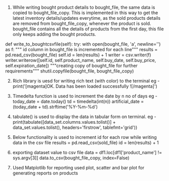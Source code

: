 1. While writing bought product details to bought_file, the same data is copied to bought_file_copy.
This is implemented in this way to get the latest inventory details/updates everytime, as the sold products details are removed from bought_file_copy, whenever the product is sold.
bought_file contains all the details of products from the first day, this file only keeps adding the bought products.

def write_to_boughtcsvfile(self):
        try:
            with open(bought_file, 'a', newline='') as f:
                """ id column in bought_file is incremented for each line"""
                results = pd.read_csv(bought_file)
                self.id = len(results) + 1
                writer = csv.writer(f)
                writer.writerow([self.id, self.product_name, self.buy_date, self.buy_price, self.expiration_date])
            """creating copy of bought_file for further requirements"""
            shutil.copyfile(bought_file, bought_file_copy)


2. Rich library is uesd for writing rich text (with color) to the terminal
eg - print('[magenta]OK. Data has been loaded successfully ![/magenta]')

3. Timedelta function is used to increment the date by n no of days
eg - today_date = date.today()
     td = timedelta(int(n))
     artificial_date = (today_date + td).strftime('%Y-%m-%d')

4. tabulate() is used to display the data in tabular form on terminal.
eg - print(tabulate([data_set.columns.values.tolist()] + data_set.values.tolist(), headers='firstrow', tablefmt='grid'))

5. Below functionality is used to increment id for each row while writing data in the csv file 
    results = pd.read_csv(sold_file)
    id = len(results) + 1

6. exporting dataset value to csv file 
     data = df1.loc[df1['product_name'] != sys.argv[3]]
     data.to_csv(bought_file_copy, index=False)

7. Used Matplotlib for reporting 
   used plot, scatter and bar plot for generating reports on products
